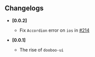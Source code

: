 ## Changelogs
- **[0.0.2]**
  * Fix `Accordion` error on `ios` in [#214](https://github.com/dooboolab/dooboo-ui/pull/214)

- **[0.0.1]**
  * The rise of `dooboo-ui`